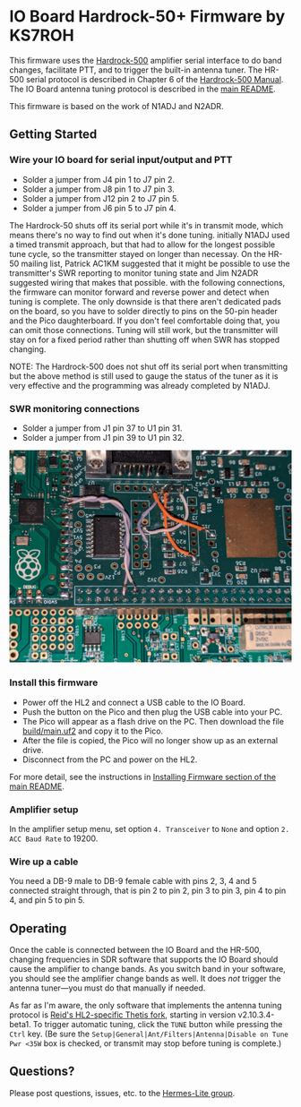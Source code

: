 # IO Board Hardrock-50+ Firmware by KS7ROH

This firmware uses the [Hardrock-500](https://sites.google.com/site/hobbypcbhardrock500/hardrock-500-power-amplifier-project) amplifier serial interface to do band changes, facilitate PTT, and to trigger the built-in antenna tuner. The HR-500 serial protocol is described in Chapter 6 of the [Hardrock-500 Manual](https://drive.google.com/file/d/1avSVrf3zBE5ctz3W49rhoNwpsqH4gvXD/view). The IO Board antenna tuning protocol is described in the [main README](../README.md#table-of-i2c-registers).

This firmware is based on the work of N1ADJ and N2ADR. 

## Getting Started

### Wire your IO board for serial input/output and PTT

* Solder a jumper from J4 pin 1 to J7 pin 2.
* Solder a jumper from J8 pin 1 to J7 pin 3.
* Solder a jumper from J12 pin 2 to J7 pin 5.
* Solder a jumper from J6 pin 5 to J7 pin 4.

The Hardrock-50 shuts off its serial port while it's in transmit mode, which means there's no way to find out when it's done tuning. initially N1ADJ used a timed transmit approach, but that had to allow for the longest possible tune cycle, so the transmitter stayed on longer than necessay. On the HR-50 mailing list, Patrick AC1KM suggested that it might be possible to use the transmitter's SWR reporting to monitor tuning state and Jim N2ADR suggested wiring that makes that possible. with the following connections, the firmware can monitor forward and reverse power and detect when tuning is complete. The only downside is that there aren't dedicated pads on the board, so you have to solder directly to pins on the 50-pin header and the Pico daughterboard. If you don't feel comfortable doing that, you can omit those connections. Tuning will still work, but the transmitter will stay on for a fixed period rather than shutting off when SWR has stopped changing.

NOTE: The Hardrock-500 does not shut off its serial port when transmitting but the above method is still used to gauge the status of the tuner as it is very effective and the programming was already completed by N1ADJ.

### SWR monitoring connections

* Solder a jumper from J1 pin 37 to U1 pin 31.
* Solder a jumper from J1 pin 39 to U1 pin 32.

![IO board wiring](./IOBoard.jpg)

### Install this firmware
* Power off the HL2 and connect a USB cable to the IO Board.
* Push the button on the Pico and then plug the USB cable into your PC.
* The Pico will appear as a flash drive on the PC. Then download the file [build/main.uf2](build/main.uf2) and copy it to the Pico.
* After the file is copied, the Pico will no longer show up as an external drive.
* Disconnect from the PC and power on the HL2.

For more detail, see the instructions in [Installing Firmware section of the main README](../README.md#installing-firmware).

### Amplifier setup

In the amplifier setup menu, set option `4. Transceiver` to `None` and option `2. ACC Baud Rate` to 19200.

### Wire up a cable

You need a DB-9 male to DB-9 female cable with pins 2, 3, 4 and 5 connected straight through, that is pin 2 to pin 2, pin 3 to pin 3, pin 4 to pin 4, and pin 5 to pin 5.

## Operating

Once the cable is connected between the IO Board and the HR-500, changing frequencies in SDR software that supports the IO Board should cause the amplifier to change bands. As you switch band in your software, you should see the amplifier change bands as well. It does _not_ trigger the antenna tuner&mdash;you must do that manually if needed.

As far as I'm aware, the only software that implements the antenna tuning protocol is [Reid's HL2-specific Thetis fork](https://github.com/mi0bot/OpenHPSDR-Thetis/releases), starting in version v2.10.3.4-beta1. To trigger automatic tuning, click the `TUNE` button while pressing the `Ctrl` key. (Be sure the `Setup|General|Ant/Filters|Antenna|Disable on Tune Pwr <35W` box is checked, or transmit may stop before tuning is complete.)

## Questions?

Please post questions, issues, etc. to the [Hermes-Lite group](https://groups.google.com/g/hermes-lite).
